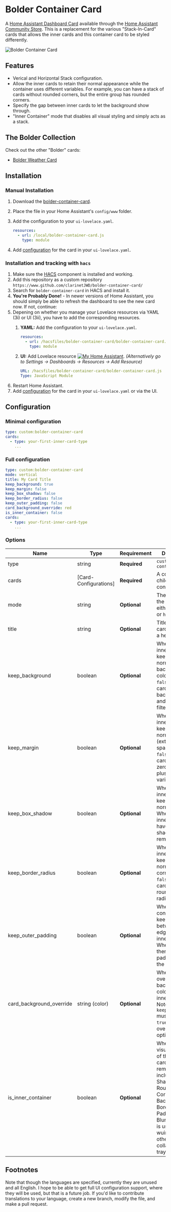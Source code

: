 # Bolder Container Card

A [Home Assistant Dashboard Card](https://www.home-assistant.io/dashboards/) available through the [Home Assistant Community Store](https://hacs.xyz). This is a replacement for the various "Stack-In-Card" cards that allows the inner cards and this container card to be styled differently.

![Bolder Container Card](TODO)

## Features

* Verical and Horizontal Stack configuration.
* Allow the inner cards to retain their normal appearance while the container uses different variables. For example, you can have a stack of cards without rounded corners, but the entire group has rounded corners.
* Specify the gap between inner cards to let the background show through.
* "Inner Container" mode that disables all visual styling and simply acts as a stack.

## The Bolder Collection
Check out the other "Bolder" cards:
* [Bolder Weather Card](https://www.github.com/clarinetJWD/bolder-weather-card/releases/latest/download/bolder-weather-card.js)

## Installation

### Manual Installation

1. Download the [bolder-container-card](https://www.github.com/clarinetJWD/bolder-container-card/releases/latest/download/bolder-container-card.js).
2. Place the file in your Home Assistant's `config/www` folder.
3. Add the configuration to your `ui-lovelace.yaml`.

   ```yaml
   resources:
     - url: /local/bolder-container-card.js
       type: module
   ```

4. Add [configuration](#configuration) for the card in your `ui-lovelace.yaml`.

### Installation and tracking with `hacs`

1. Make sure the [HACS](https://github.com/custom-components/hacs) component is installed and working.
2. Add this repository as a custom repository `https://www.github.com/clarinetJWD/bolder-container-card/`
3. Search for `bolder-container-card` in HACS and install it.
4. **You're Probably Done!** - In newer versions of Home Assistant, you should simply be able to refresh the dashboard to see the new card now. If not, continue:
5. Depening on whether you manage your Lovelace resources via YAML (3i) or UI (3ii), you have to add the corresponding resources.
   1. **YAML:** Add the configuration to your `ui-lovelace.yaml`.

      ```yaml
      resources:
        - url: /hacsfiles/bolder-container-card/bolder-container-card.js
          type: module
      ```

   2. **UI:** Add Lovelace resource [![My Home Assistant](https://my.home-assistant.io/badges/lovelace_resources.svg)](https://my.home-assistant.io/redirect/lovelace_resources).
      _(Alternatively go to Settings -> Dashboards -> Resources -> Add Resource)_

      ```yaml
      URL: /hacsfiles/bolder-container-card/bolder-container-card.js
      Type: JavaScript Module
      ```
6. Restart Home Assistant.
7. Add [configuration](#configuration) for the card in your `ui-lovelace.yaml` or via the UI.

## Configuration

### Minimal configuration

```yaml
type: custom:bolder-container-card
cards:
  - type: your-first-inner-card-type
    ...
```

### Full configuration

```yaml
type: custom:bolder-container-card
mode: vertical
title: My Card Title
keep_background: true
keep_margin: false
keep_box_shadow: false
keep_border_radius: false
keep_outer_padding: false
card_background_override: red
is_inner_container: false
cards:
  - type: your-first-inner-card-type
    ...
```

### Options

| Name                     | Type                  | Requirement  | Description                                                                                                                                                                                                                | Default     |
| ------------------------ | --------------------- | ------------ | ---------------------------------------------------------------------------------------------------------------------------------------------------------------------------------------------------------------------------| ----------- |
| type                     | string                | **Required** | `custom:bolder-container-card`                                                                                                                                                                                             |             |
| cards                    | [Card-Configurations] | **Required** | A collection of child card configurations.                                                                                                                                                                                 | [none]]     |
| mode                     | string                | **Optional** | The direction the stack flows, either `vertical` or `horizontal`.                                                                                                                                                          | `vertical`  |
| title                    | string                | **Optional** | Title of the card, shown as a header.                                                                                                                                                                                      | `''`        |
| keep_background          | boolean               | **Optional** | When `true`, the inner cards keep their normal background color. When `false`, inner cards have their background and backdrop-filter set to `none`.                                                                        | `true`      |
| keep_margin              | boolean               | **Optional** | When `true`, the inner cards keep their normal margin (external space). When `false`, inner cards have a zero margin, plus any theme variable gap.                                                                         | `false`     |
| keep_box_shadow          | boolean               | **Optional** | When `true`, the inner cards keep their normal shadow. When `false`, inner cards have their shadow removed.                                                                                                                | `false`     |
| keep_border_radius       | boolean               | **Optional** | When `true`, the inner cards keep their normal rounded corners. When `false`, inner cards have their rounded corner radius set to `0`.                                                                                     | `false`     |
| keep_outer_padding       | boolean               | **Optional** | When `true`, the container card keeps padding between its edge and the inner cards. When `false`, there is no padding around the inner cards.                                                                              | `false`     |
| card_background_override | string (color)        | **Optional** | When set, overrides the background color of the inner cards. Note that `keep_background` must not be `true`, or it overrides this option.                                                                                  | `undefined` |
| is_inner_container       | boolean               | **Optional** | When `true`, visual aspects of the container card are removed, including: Shadow, Rounded Corners, Background, Border, Padding, and Blur/Filter. This is useful for wuing within other cards or collapsible card trays.    | `false`     |

## Footnotes

Note that though the languages are specified, currently they are unused and all English.
I hope to be able to get full UI configuration support, where they will be used, but that is a future job.
If you'd like to contribute translations to your language, create a new branch, modify the file, and make a pull request.
[^2]: Supported languages: `ar`, `bg`, `ca`, `cs`, `cy`, `da`, `de`, `el`,`en`, `es`, `et`, `fi`, `fr`, `he`, `hu`, `hr`, `id`, `is`, `it`, `ko`, `lb`, `lt`, `nb`, `nl`, `pl`, `pt`, `pt-BR`, `ro`, `ru`, `sk`, `sl`, `sr`, `sr-Latn`, `sv`, `th`, `tr`, `uk`, `ur`, `vi`, `zh-CN`, `zh-TW`
